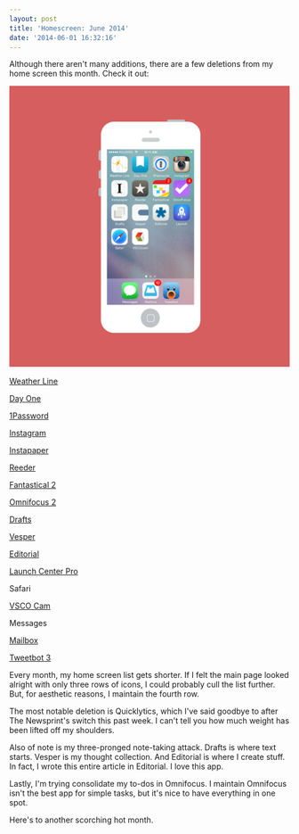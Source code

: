 ```yaml
---
layout: post
title: 'Homescreen: June 2014'
date: '2014-06-01 16:32:16'
---
```


Although there aren't many additions, there are a few deletions from my home screen this month. Check it out:

![](/media/images/2014/Jun/Homescreen-June-2014-1.png)

[Weather Line](https://itunes.apple.com/ca/app/weather-line-accurate-forecast/id715319015?mt=8&uo=4&at=1l3v5At)

[Day One](https://itunes.apple.com/ca/app/day-one-journal-diary/id421706526?mt=8&uo=4&at=1l3v5At)

[1Password](https://itunes.apple.com/ca/app/1password-password-manager/id568903335?mt=8&uo=4&at=1l3v5At)

[Instagram](https://itunes.apple.com/ca/app/instagram/id389801252?mt=8&uo=4&at=1l3v5At)

[Instapaper](https://itunes.apple.com/ca/app/instapaper/id288545208?mt=8&uo=4&at=1l3v5At)

[Reeder](https://itunes.apple.com/ca/app/reeder-2/id697846300?mt=8&uo=4&at=1l3v5At)

[Fantastical 2](https://itunes.apple.com/ca/app/fantastical-2-for-iphone-calendar/id718043190?mt=8&uo=4&at=1l3v5At)

[Omnifocus 2](https://itunes.apple.com/ca/app/omnifocus-2-for-iphone/id690305341?mt=8&uo=4&at=1l3v5At)

[Drafts](https://itunes.apple.com/ca/app/drafts-quickly-capture-notes/id502385074?mt=8&uo=4&at=1l3v5At)

[Vesper](https://itunes.apple.com/ca/app/vesper/id655895325?mt=8&uo=4&at=1l3v5At)

[Editorial](https://itunes.apple.com/ca/app/editorial/id673907758?mt=8&uo=4&at=1l3v5At)

[Launch Center Pro](https://itunes.apple.com/ca/app/launch-center-pro/id532016360?mt=8&uo=4&at=1l3v5At)

Safari

[VSCO Cam](https://itunes.apple.com/ca/app/vsco-cam/id588013838?mt=8&uo=4&at=1l3v5At)

Messages

[Mailbox](https://itunes.apple.com/ca/app/mailbox/id576502633?mt=8&uo=4&at=1l3v5At)

[Tweetbot 3](https://itunes.apple.com/ca/app/tweetbot-3-for-twitter-iphone/id722294701?mt=8&uo=4&at=1l3v5At)

Every month, my home screen list gets shorter. If I felt the main page looked alright with only three rows of icons, I could probably cull the list further. But, for aesthetic reasons, I maintain the fourth row. 

The most notable deletion is Quicklytics, which I've said goodbye to after The Newsprint's switch this past week. I can't tell you how much weight has been lifted off my shoulders. 

Also of note is my three-pronged note-taking attack. Drafts is where text starts. Vesper is my thought collection. And Editorial is where I create stuff. In fact, I wrote this entire article in Editorial. I love this app. 

Lastly, I'm trying consolidate my to-dos in Omnifocus. I maintain Omnifocus isn't the best app for simple tasks, but it's nice to have everything in one spot. 

Here's to another scorching hot month. 